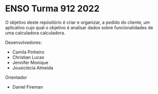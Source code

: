# ENSO Turma 912 2022

 O objetivo deste repósitório é criar e organizar, a pedido do cliente, um aplicativo cujo qual o objetivo é analisar
dados sobre funcionalidades de uma calculadora calculadora.

Desenvolvedores: 

   - Camila Pinheiro
   - Christian Lucas
   - Jennifer Monique
   - Jousiclecia Almeida
   
Orientador
- Daniel Fireman